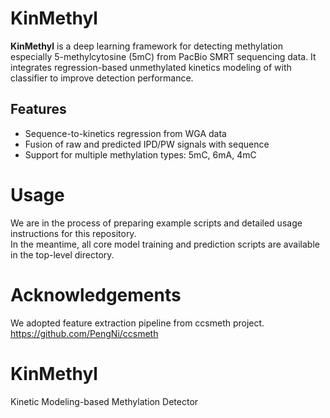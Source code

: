 # KinMethyl

**KinMethyl** is a deep learning framework for detecting methylation especially 5-methylcytosine (5mC) from PacBio SMRT sequencing data.  It integrates regression-based unmethylated kinetics modeling of with classifier to improve detection performance.

## Features

- Sequence-to-kinetics regression from WGA data
- Fusion of raw and predicted IPD/PW signals with sequence
- Support for multiple methylation types: 5mC, 6mA, 4mC

# Usage
We are in the process of preparing example scripts and detailed usage instructions for this repository.  
In the meantime, all core model training and prediction scripts are available in the top-level directory.



# Acknowledgements
We adopted feature extraction pipeline from ccsmeth project. https://github.com/PengNi/ccsmeth
# KinMethyl
Kinetic Modeling-based Methylation Detector
